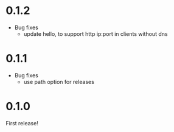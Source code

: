# 0.1.2

* Bug fixes
  * update hello, to support http ip:port in clients without dns

# 0.1.1

* Bug fixes
  * use path option for releases

# 0.1.0

First release!
